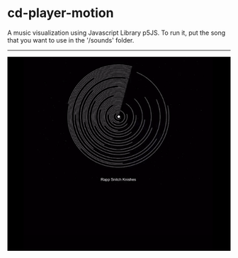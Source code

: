 # cd-player-motion
A music visualization using Javascript Library p5JS. To run it, put the song that you want to use in the '/sounds' folder. 
___________________________________________________________________________________________________________________________


![Video](https://github.com/phamkinhquoc2002/cd-player-motion/blob/main/image.png)
